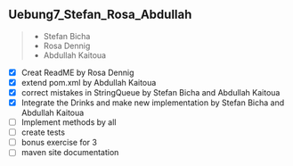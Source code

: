 ## Uebung7_Stefan_Rosa_Abdullah
>+ Stefan Bicha
>+ Rosa Dennig
>+ Abdullah Kaitoua

- [x] Creat ReadME by Rosa Dennig
- [x] extend pom.xml by Abdullah Kaitoua
- [x] correct mistakes in StringQueue by Stefan Bicha and Abdullah Kaitoua
- [x] Integrate the Drinks and make new implementation by Stefan Bicha and Abdullah Kaitoua
- [ ] Implement methods by all 
- [ ] create tests
- [ ] bonus exercise for 3
- [ ] maven site documentation